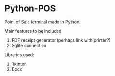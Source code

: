 # Python-POS
Point of Sale terminal made in Python. 

Main features to be included
1. PDF receipt generator (perhaps link with printer?)
2. Sqlite connection

Libraries used:
1. Tkinter
2. Docx
